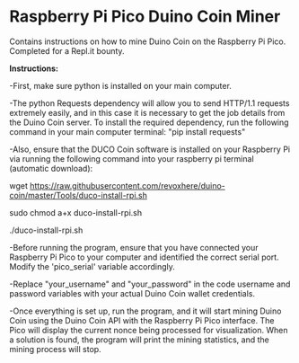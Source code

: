 # Raspberry Pi Pico Duino Coin Miner
Contains instructions on how to mine Duino Coin on the Raspberry Pi Pico.
Completed for a Repl.it bounty.

**Instructions:**

-First, make sure python is installed on your main computer.

-The python Requests dependency will allow you to send HTTP/1.1 requests extremely easily, and in this case it is necessary to get the job details from the Duino Coin server. To install the required dependency, run the following command in your main computer terminal: "pip install requests"

-Also, ensure that the DUCO Coin software is installed on your Raspberry Pi via running the following command into your raspberry pi terminal (automatic download):

wget https://raw.githubusercontent.com/revoxhere/duino-coin/master/Tools/duco-install-rpi.sh

sudo chmod a+x duco-install-rpi.sh

./duco-install-rpi.sh

-Before running the program, ensure that you have connected your Raspberry Pi Pico to your computer and identified the correct serial port. Modify the 'pico_serial' variable accordingly.

-Replace "your_username" and "your_password" in the code username and password variables with your actual Duino Coin wallet credentials.

-Once everything is set up, run the program, and it will start mining Duino Coin using the Duino Coin API with the Raspberry Pi Pico interface. The Pico will display the current nonce being processed for visualization. When a solution is found, the program will print the mining statistics, and the mining process will stop.
